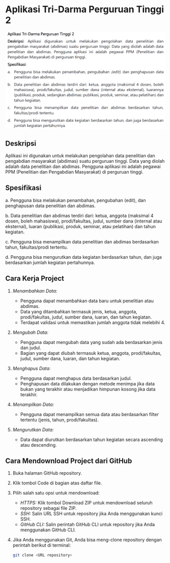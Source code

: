 # Aplikasi Tri-Darma Perguruan Tinggi 2

![Spesifikasi Tugas](./F3A35D29-4420-4DC3-A734-0D46C64DA83F.jpeg)

## Deskripsi
Aplikasi ini digunakan untuk melakukan pengolahan data penelitian dan pengabdian masyarakat (abdimas) suatu perguruan tinggi. Data yang diolah adalah data penelitian dan abdimas. Pengguna aplikasi ini adalah pegawai PPM (Penelitian dan Pengabdian Masyarakat) di perguruan tinggi.


## Spesifikasi

a. Pengguna bisa melakukan penambahan, pengubahan (edit), dan penghapusan data penelitian dan abdimas.

b. Data penelitian dan abdimas terdiri dari: ketua, anggota (maksimal 4 dosen, boleh mahasiswa), prodi/fakultas, judul, sumber dana (internal atau eksternal), luaran (publikasi, produk, seminar, atau pelatihan) dan tahun kegiatan.

c. Pengguna bisa menampilkan data penelitian dan abdimas berdasarkan tahun, fakultas/prodi tertentu.

d. Pengguna bisa mengurutkan data kegiatan berdasarkan tahun, dan juga berdasarkan jumlah kegiatan pertahunnya.

## Cara Kerja Project

1. *Menambahkan Data:*
   - Pengguna dapat menambahkan data baru untuk penelitian atau abdimas.
   - Data yang ditambahkan termasuk jenis, ketua, anggota, prodi/fakultas, judul, sumber dana, luaran, dan tahun kegiatan.
   - Terdapat validasi untuk memastikan jumlah anggota tidak melebihi 4.

2. *Mengubah Data:*
   - Pengguna dapat mengubah data yang sudah ada berdasarkan jenis dan judul.
   - Bagian yang dapat diubah termasuk ketua, anggota, prodi/fakultas, judul, sumber dana, luaran, dan tahun kegiatan.

3. *Menghapus Data:*
   - Pengguna dapat menghapus data berdasarkan judul.
   - Penghapusan data dilakukan dengan metode menimpa jika data bukan yang terakhir atau menjadikan himpunan kosong jika data terakhir.

4. *Menampilkan Data:*
   - Pengguna dapat menampilkan semua data atau berdasarkan filter tertentu (jenis, tahun, prodi/fakultas).

5. *Mengurutkan Data:*
   - Data dapat diurutkan berdasarkan tahun kegiatan secara ascending atau descending.

## Cara Mendownload Project dari GitHub

1. Buka halaman GitHub repository.
2. Klik tombol Code di bagian atas daftar file.
3. Pilih salah satu opsi untuk mendownload:
   - *HTTPS:* Klik tombol Download ZIP untuk mendownload seluruh repository sebagai file ZIP.
   - *SSH:* Salin URL SSH untuk repository jika Anda menggunakan kunci SSH.
   - *GitHub CLI:* Salin perintah GitHub CLI untuk repository jika Anda menggunakan GitHub CLI.

4. Jika Anda menggunakan Git, Anda bisa meng-clone repository dengan perintah berikut di terminal:
   ```bash
   git clone <URL repository>